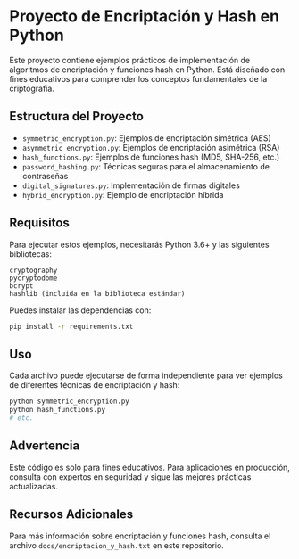 # Proyecto de Encriptación y Hash en Python

Este proyecto contiene ejemplos prácticos de implementación de algoritmos de encriptación y funciones hash en Python. Está diseñado con fines educativos para comprender los conceptos fundamentales de la criptografía.

## Estructura del Proyecto

- `symmetric_encryption.py`: Ejemplos de encriptación simétrica (AES)
- `asymmetric_encryption.py`: Ejemplos de encriptación asimétrica (RSA)
- `hash_functions.py`: Ejemplos de funciones hash (MD5, SHA-256, etc.)
- `password_hashing.py`: Técnicas seguras para el almacenamiento de contraseñas
- `digital_signatures.py`: Implementación de firmas digitales
- `hybrid_encryption.py`: Ejemplo de encriptación híbrida

## Requisitos

Para ejecutar estos ejemplos, necesitarás Python 3.6+ y las siguientes bibliotecas:

```
cryptography
pycryptodome
bcrypt
hashlib (incluida en la biblioteca estándar)
```

Puedes instalar las dependencias con:

```bash
pip install -r requirements.txt
```

## Uso

Cada archivo puede ejecutarse de forma independiente para ver ejemplos de diferentes técnicas de encriptación y hash:

```bash
python symmetric_encryption.py
python hash_functions.py
# etc.
```

## Advertencia

Este código es solo para fines educativos. Para aplicaciones en producción, consulta con expertos en seguridad y sigue las mejores prácticas actualizadas.

## Recursos Adicionales

Para más información sobre encriptación y funciones hash, consulta el archivo `docs/encriptacion_y_hash.txt` en este repositorio. 
